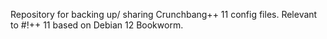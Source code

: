 Repository for backing up/ sharing Crunchbang++ 11 config files.
Relevant to #!++ 11 based on Debian 12 Bookworm.
